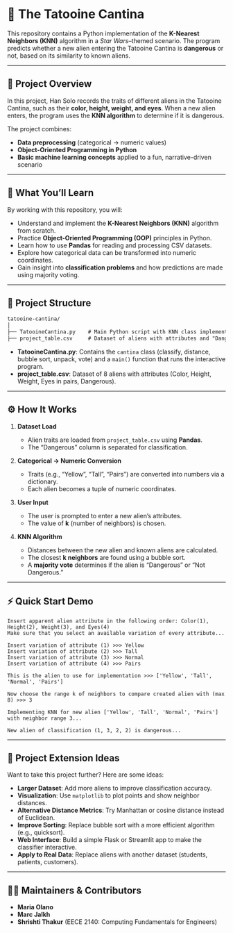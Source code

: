 # 🌌 The Tatooine Cantina  

This repository contains a Python implementation of the **K-Nearest Neighbors (KNN)** algorithm in a *Star Wars*–themed scenario. The program predicts whether a new alien entering the Tatooine Cantina is **dangerous** or not, based on its similarity to known aliens.  

---

## 📖 Project Overview  
In this project, Han Solo records the traits of different aliens in the Tatooine Cantina, such as their **color, height, weight, and eyes**. When a new alien enters, the program uses the **KNN algorithm** to determine if it is dangerous.  

The project combines:  
- **Data preprocessing** (categorical → numeric values)  
- **Object-Oriented Programming in Python**  
- **Basic machine learning concepts** applied to a fun, narrative-driven scenario  

---

## 🎯 What You’ll Learn  
By working with this repository, you will:  
- Understand and implement the **K-Nearest Neighbors (KNN)** algorithm from scratch.  
- Practice **Object-Oriented Programming (OOP)** principles in Python.  
- Learn how to use **Pandas** for reading and processing CSV datasets.  
- Explore how categorical data can be transformed into numeric coordinates.  
- Gain insight into **classification problems** and how predictions are made using majority voting.  

---

## 📂 Project Structure  

````markdown
tatooine-cantina/
│
├── TatooineCantina.py    # Main Python script with KNN class implementation
├── project_table.csv     # Dataset of aliens with attributes and "Dangerous" label
````

* **TatooineCantina.py**: Contains the `cantina` class (classify, distance, bubble sort, unpack, vote) and a `main()` function that runs the interactive program.
* **project\_table.csv**: Dataset of 8 aliens with attributes (Color, Height, Weight, Eyes in pairs, Dangerous).

---

## ⚙️ How It Works

1. **Dataset Load**

   * Alien traits are loaded from `project_table.csv` using **Pandas**.
   * The “Dangerous” column is separated for classification.

2. **Categorical → Numeric Conversion**

   * Traits (e.g., “Yellow”, “Tall”, “Pairs”) are converted into numbers via a dictionary.
   * Each alien becomes a tuple of numeric coordinates.

3. **User Input**

   * The user is prompted to enter a new alien’s attributes.
   * The value of **k** (number of neighbors) is chosen.

4. **KNN Algorithm**

   * Distances between the new alien and known aliens are calculated.
   * The closest **k neighbors** are found using a bubble sort.
   * A **majority vote** determines if the alien is “Dangerous” or “Not Dangerous.”

---

## ⚡ Quick Start Demo

```text
Insert apparent alien attribute in the following order: Color(1), Height(2), Weight(3), and Eyes(4)
Make sure that you select an available variation of every attribute...

Insert variation of attribute (1) >>> Yellow
Insert variation of attribute (2) >>> Tall
Insert variation of attribute (3) >>> Normal
Insert variation of attribute (4) >>> Pairs

This is the alien to use for implementation >>> ['Yellow', 'Tall', 'Normal', 'Pairs']

Now choose the range k of neighbors to compare created alien with (max 8) >>> 3

Implementing KNN for new alien ['Yellow', 'Tall', 'Normal', 'Pairs'] with neighbor range 3...

New alien of classification (1, 3, 2, 2) is dangerous...
```

---

## 🚀 Project Extension Ideas

Want to take this project further? Here are some ideas:

* **Larger Dataset**: Add more aliens to improve classification accuracy.
* **Visualization**: Use `matplotlib` to plot points and show neighbor distances.
* **Alternative Distance Metrics**: Try Manhattan or cosine distance instead of Euclidean.
* **Improve Sorting**: Replace bubble sort with a more efficient algorithm (e.g., quicksort).
* **Web Interface**: Build a simple Flask or Streamlit app to make the classifier interactive.
* **Apply to Real Data**: Replace aliens with another dataset (students, patients, customers).

---

## 👩‍💻 Maintainers & Contributors

* **Maria Olano**
* **Marc Jalkh**
* **Shrishti Thakur**
(EECE 2140: Computing Fundamentals for Engineers)
